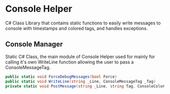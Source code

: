 # Console Helper
C# Class Library that contains static functions to easily write messages to console with timestamps and colored tags, and handles exceptions.

## Console Manager
Static C# Class, the main module of Console Helper used for mainly for calling it's own WriteLine function allowing the user to pass a ConsoleMessageTag.
```c#
public static void ForceDebugMessages(bool Force)
public static void WriteLine(string _Line, ConsoleMessageTag _Tag)
private static void PostMessage(string _Line, string Tag, ConsoleColor TagColor)
```
